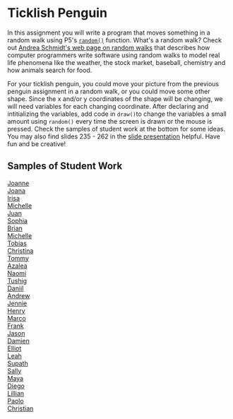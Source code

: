 Ticklish Penguin
================

In this assignment you will write a program that moves something in a random walk using P5's [`random()`](https://p5js.org/reference/#/p5/random) function. What's a random walk? Check out [Andrea Schmidt's web page on random walks](http://www.mit.edu/~kardar/teaching/projects/chemotaxis(AndreaSchmidt)/random.htm) that describes how computer programmers write software using random walks to model real life phenomena like the weather, the stock market, baseball, chemistry and how animals search for food.

For your ticklish penguin, you could move your picture from the previous penguin assignment in a random walk, or you could move some other shape. Since the x and/or y coordinates of the shape will be changing, we will need variables for each changing coordinate. After declaring and intitializing the variables, add code in `draw()`to change the variables a small amount using `random()` every time the screen is drawn or the mouse is pressed. Check the samples of student work at the bottom for some ideas. You may also find slides 235 - 262 in the [slide presentation](https://docs.google.com/presentation/d/1fm_Di0qR4HpRWTf8tJtcW3u5by3OrilfXIPZ517K1js/edit?usp=sharing) helpful. Have fun and be creative!



Samples of Student Work
-----------------------
[Joanne](https://editor.p5js.org/jozeng4/present/-TRcPqzIo)   
[Joana](https://editor.p5js.org/jogaray-velazquez/present/Za32JabJz)   
[Irisa](https://editor.p5js.org/irchu1/present/68JLR9FO_)   
[Michelle](https://editor.p5js.org/michelle0/present/Th5sVNLEM)   
[Juan](https://editor.p5js.org/jucalvohuerta/present/29s5WAvAp)   
[Sophia](https://editor.p5js.org/sophiapan/present/jWRVV3GK_)   
[Brian](https://editor.p5js.org/brsen/present/VOO47ND0W)   
[Michelle](https://editor.p5js.org/mitan4/present/Lbg_xcU_X)   
[Tobias](https://editor.p5js.org/tozuercher/present/zEXhCavEJ)    
[Christina](https://editor.p5js.org/chchan10/present/djtNyECGt)   
[Tommy](https://editor.p5js.org/toyu3/present/LWEu6EkLf)   
[Azalea](https://studio.code.org/projects/gamelab/qEltJ1rPPUJl_0iz9EzzAbnWx17nNP9rtqBq1HWEmtA)   
[Naomi](https://editor.p5js.org/nakung/present/bV5KF7i04)   
[Tushig](https://editor.p5js.org/Tushig.itgel/present/_Oh0SbHhv)   
[Daniil](https://editor.p5js.org/dakardava/present/YquaAxqcv)    
[Andrew](https://editor.p5js.org/anpun/present/UOMY9om9K)   
[Jennie](https://editor.p5js.org/jilin20/present/yhn-xCKSp)   
[Henry](https://editor.p5js.org/hejuarez1/present/dGNyDQiVM)   
[Marco](https://editor.p5js.org/malee21/present/7owd-qprmI)   
[Frank](https://editor.p5js.org/frshi/present/VIK0F7Ut5)   
[Jason](https://editor.p5js.org/jawong32/present/BZ6sCgqbf)   
[Damien](https://editor.p5js.org/dabogdon/present/MLuytVME3)   
[Elliot](https://editor.p5js.org/elchen/present/i3gqz-997)   
[Leah](https://editor.p5js.org/leahcochrum/present/v6KH8RRLG)   
[Supath](https://editor.p5js.org/sugurung/present/u83TQtqfZw)   
[Sally](https://editor.p5js.org/sahong3/present/yebxSW8LR)   
[Maya](https://editor.p5js.org/mapfuetzner/present/XsU8XRjkf)   
[Diego](https://editor.p5js.org/disurasalvador/present/xS1zrf5qf)   
[Lillian](https://editor.p5js.org/litang/present/xwhE5562G)   
[Paolo](https://editor.p5js.org/paolo415/present/DUvFz3HKz)   
[Christian](https://editor.p5js.org/chmorales6/present/rcOLvRBmA)   

